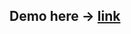 ## Demo here -> [link](https://cristianbrinza.github.io/Coursera_HTML-CSS-Javascript-for-Web-Developers/module2_solution/index.html)